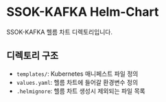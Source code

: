 # SSOK-KAFKA Helm-Chart

SSOK-KAFKA 헬름 차트 디렉토리입니다.

## 디렉토리 구조
- `templates/`: Kubernetes 매니페스트 파일 정의
- `values.yaml`: 헬름 차트에 들어갈 환경변수 정의
- `.helmignore`: 헬름 차트 생성시 제외되는 파일 목록